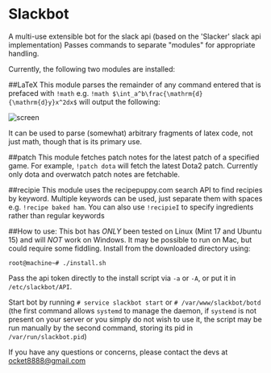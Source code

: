 # Slackbot
A multi-use extensible bot for the slack api (based on the 'Slacker' slack api implementation)
Passes commands to separate "modules" for appropriate handling.

Currently, the following two modules are installed:

##LaTeX
This module parses the remainder of any command entered that is prefaced with `!math`
e.g. `!math $\int_a^b\frac{\mathrm{d}{\mathrm{d}y}x^2dx$` will output the following:

![screen]

It can be used to parse (somewhat) arbitrary fragments of latex code, not just math,
though that is its primary use.

##patch
This module fetches patch notes for the latest patch of a specified game. For example,
`!patch dota` will fetch the latest Dota2 patch. Currently only dota and overwatch patch
notes are fetchable.

##recipie
This module uses the recipepuppy.com search API to find recipies by keyword. Multiple
keywords can be used, just separate them with spaces e.g. `!recipe baked ham`.
You can also use `!recipieI` to specify ingredients rather than regular keywords

##How to use:
This bot has _ONLY_ been tested on Linux (Mint 17 and Ubuntu 15) and will _NOT_ work
on Windows. It may be possible to run on Mac, but could require some fiddling.
Install from the downloaded directory using:
```
root@machine~# ./install.sh
```
Pass the api token directly to the install script via `-a` or `-A`, or put it in `/etc/slackbot/API`.

Start bot by running `# service slackbot start` or `# /var/www/slackbot/botd` (the first
command allows `systemd` to manage the daemon, if `systemd` is not present on your server
or you simply do not wish to use it, the script may be run manually by the second command,
storing its pid in `/var/run/slackbot.pid`)

If you have any questions or concerns, please contact the devs at ocket8888@gmail.com


[screen]:http://i.imgur.com/7xbkJ6P.png
